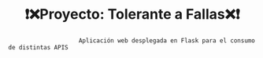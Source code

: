 # <h1 align="center"> ❗❌Proyecto: Tolerante a Fallas❌❗
	
                        Aplicación web desplegada en Flask para el consumo de distintas APIS
	
